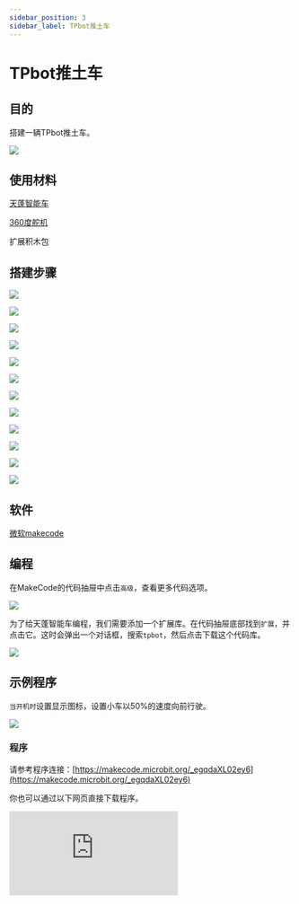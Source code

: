 ```yaml
---
sidebar_position: 3
sidebar_label: TPbot推土车
---
```


# TPbot推土车

## 目的

搭建一辆TPbot推土车。


![](./images/tpbot-brick-expansion-case-03-01.png)

## 使用材料



[天蓬智能车](https://www.elecfreaks.com/tpbot.html)

[360度舵机](https://www.elecfreaks.com/geekservo-2kg-360-degrees-compatible-with-lego.html)

扩展积木包



## 搭建步骤

![](./images/tpbot-brick-expansion-step-03-01.png)

![](./images/tpbot-brick-expansion-step-03-02.png)

![](./images/tpbot-brick-expansion-step-03-03.png)

![](./images/tpbot-brick-expansion-step-03-04.png)

![](./images/tpbot-brick-expansion-step-03-05.png)

![](./images/tpbot-brick-expansion-step-03-06.png)

![](./images/tpbot-brick-expansion-step-03-07.png)

![](./images/tpbot-brick-expansion-step-03-08.png)

![](./images/tpbot-brick-expansion-step-03-09.png)

![](./images/tpbot-brick-expansion-step-03-10.png)

![](./images/tpbot-brick-expansion-step-03-11.png)

![](./images/tpbot-brick-expansion-step-03-12.png)





## 软件

[微软makecode](https://makecode.microbit.org/#)


## 编程



在MakeCode的代码抽屉中点击`高级`，查看更多代码选项。

![](./images/tpbot-brick-expansion-case-01-03.png)

为了给天蓬智能车编程，我们需要添加一个扩展库。在代码抽屉底部找到`扩展`，并点击它。这时会弹出一个对话框，搜索`tpbot`，然后点击下载这个代码库。

![](./images/tpbot-brick-expansion-case-01-04.png)


## 示例程序

`当开机时`设置显示图标，设置小车以50%的速度向前行驶。

![](./images/tpbot-brick-expansion-case-03-05.png)


### 程序

请参考程序连接：[https://makecode.microbit.org/_egqdaXL02ey6](https://makecode.microbit.org/_egqdaXL02ey6)

你也可以通过以下网页直接下载程序。

<div
    style={{
        position: 'relative',
        paddingBottom: '60%',
        overflow: 'hidden',
    }}
>
    <iframe
        src="https://makecode.microbit.org/_egqdaXL02ey6"
        frameborder="0"
        sandbox="allow-popups allow-forms allow-scripts allow-same-origin"
        style={{
            position: 'absolute',
            width: '100%',
            height: '100%',
        }}
    />
</div>

## 结论


小车向前行驶。
